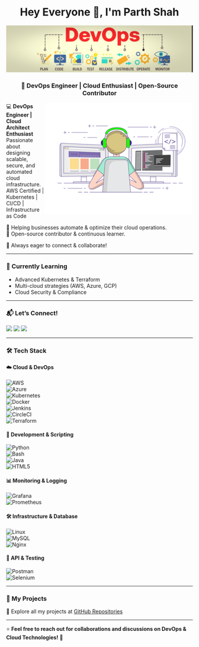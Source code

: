 <h1 align="center">Hey Everyone 👋, I'm Parth Shah</h1>

<div align="center">
  <img src="https://github.com/parthshah0210/parthshah0210/blob/main/Banner.png" alt="None">
</div>

<h3 align="center">🚀 DevOps Engineer | Cloud Enthusiast | Open-Source Contributor</h3>

<img align="right" alt="Coding" width="400" src="https://raw.githubusercontent.com/devSouvik/devSouvik/master/gif3.gif">

💻 **DevOps Engineer | Cloud Architect Enthusiast**  
Passionate about designing scalable, secure, and automated cloud infrastructure.  
AWS Certified | Kubernetes | CI/CD | Infrastructure as Code  

🔹 Helping businesses automate & optimize their cloud operations.  
🔹 Open-source contributor & continuous learner.  

📌 Always eager to connect & collaborate!  

---

### 🌱 Currently Learning  
- Advanced Kubernetes & Terraform  
- Multi-cloud strategies (AWS, Azure, GCP)  
- Cloud Security & Compliance  

---

### 📬 Let’s Connect!  
<p align="left">
  <a href="mailto:parthshah021097@gmail.com"><img src="https://img.shields.io/badge/Email-D14836?style=flat&logo=gmail&logoColor=white"></a>
  <a href="https://www.linkedin.com/in/parthshah0210"><img src="https://img.shields.io/badge/LinkedIn-0077B5?style=flat&logo=linkedin&logoColor=white"></a>
  <a href="https://github.com/parthshah0210"><img src="https://img.shields.io/badge/GitHub-181717?style=flat&logo=github&logoColor=white"></a>
</p>

---

### 🛠️ Tech Stack  

#### ☁️ Cloud & DevOps  
![AWS](https://img.shields.io/badge/AWS-232F3E?style=flat&logo=amazon-aws&logoColor=white)  
![Azure](https://img.shields.io/badge/Azure-0078D4?style=flat&logo=microsoft-azure&logoColor=white)  
![Kubernetes](https://img.shields.io/badge/Kubernetes-326CE5?style=flat&logo=kubernetes&logoColor=white)  
![Docker](https://img.shields.io/badge/Docker-2496ED?style=flat&logo=docker&logoColor=white)  
![Jenkins](https://img.shields.io/badge/Jenkins-D24939?style=flat&logo=jenkins&logoColor=white)  
![CircleCI](https://img.shields.io/badge/CircleCI-343434?style=flat&logo=circleci&logoColor=white)  
![Terraform](https://img.shields.io/badge/Terraform-7B42BC?style=flat&logo=terraform&logoColor=white)  

#### 🔧 Development & Scripting  
![Python](https://img.shields.io/badge/Python-3776AB?style=flat&logo=python&logoColor=white)  
![Bash](https://img.shields.io/badge/Bash-4EAA25?style=flat&logo=gnu-bash&logoColor=white)  
![Java](https://img.shields.io/badge/Java-007396?style=flat&logo=java&logoColor=white)  
![HTML5](https://img.shields.io/badge/HTML5-E34F26?style=flat&logo=html5&logoColor=white)  

#### 📊 Monitoring & Logging  
![Grafana](https://img.shields.io/badge/Grafana-F46800?style=flat&logo=grafana&logoColor=white)  
![Prometheus](https://img.shields.io/badge/Prometheus-E6522C?style=flat&logo=prometheus&logoColor=white)  

#### 🛠️ Infrastructure & Database  
![Linux](https://img.shields.io/badge/Linux-FCC624?style=flat&logo=linux&logoColor=black)  
![MySQL](https://img.shields.io/badge/MySQL-4479A1?style=flat&logo=mysql&logoColor=white)  
![Nginx](https://img.shields.io/badge/Nginx-009639?style=flat&logo=nginx&logoColor=white)  

#### 📡 API & Testing  
![Postman](https://img.shields.io/badge/Postman-FF6C37?style=flat&logo=postman&logoColor=white)  
![Selenium](https://img.shields.io/badge/Selenium-43B02A?style=flat&logo=selenium&logoColor=white)  


---


### 🔗 My Projects  
🔹 Explore all my projects at [GitHub Repositories](https://github.com/parthshah0210)  

---

⭐ **Feel free to reach out for collaborations and discussions on DevOps & Cloud Technologies!** 🚀

